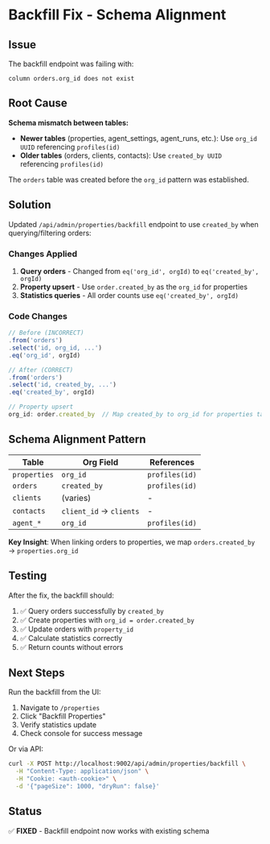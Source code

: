 # Backfill Fix - Schema Alignment

## Issue

The backfill endpoint was failing with:
```
column orders.org_id does not exist
```

## Root Cause

**Schema mismatch between tables:**

- **Newer tables** (properties, agent_settings, agent_runs, etc.): Use `org_id UUID` referencing `profiles(id)`
- **Older tables** (orders, clients, contacts): Use `created_by UUID` referencing `profiles(id)`

The `orders` table was created before the `org_id` pattern was established.

## Solution

Updated `/api/admin/properties/backfill` endpoint to use `created_by` when querying/filtering orders:

### Changes Applied

1. **Query orders** - Changed from `eq('org_id', orgId)` to `eq('created_by', orgId)`
2. **Property upsert** - Use `order.created_by` as the `org_id` for properties
3. **Statistics queries** - All order counts use `eq('created_by', orgId)`

### Code Changes

```typescript
// Before (INCORRECT)
.from('orders')
.select('id, org_id, ...')
.eq('org_id', orgId)

// After (CORRECT)
.from('orders')
.select('id, created_by, ...')
.eq('created_by', orgId)

// Property upsert
org_id: order.created_by  // Map created_by to org_id for properties table
```

## Schema Alignment Pattern

| Table | Org Field | References |
|-------|-----------|------------|
| `properties` | `org_id` | `profiles(id)` |
| `orders` | `created_by` | `profiles(id)` |
| `clients` | (varies) | - |
| `contacts` | `client_id` → `clients` | - |
| `agent_*` | `org_id` | `profiles(id)` |

**Key Insight**: When linking orders to properties, we map `orders.created_by` → `properties.org_id`

## Testing

After the fix, the backfill should:
1. ✅ Query orders successfully by `created_by`
2. ✅ Create properties with `org_id = order.created_by`
3. ✅ Update orders with `property_id`
4. ✅ Calculate statistics correctly
5. ✅ Return counts without errors

## Next Steps

Run the backfill from the UI:
1. Navigate to `/properties`
2. Click "Backfill Properties"
3. Verify statistics update
4. Check console for success message

Or via API:
```bash
curl -X POST http://localhost:9002/api/admin/properties/backfill \
  -H "Content-Type: application/json" \
  -H "Cookie: <auth-cookie>" \
  -d '{"pageSize": 1000, "dryRun": false}'
```

## Status

✅ **FIXED** - Backfill endpoint now works with existing schema

